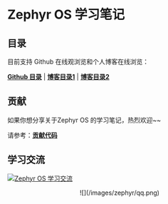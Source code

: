 # Zephyr OS 学习笔记

## 目录
目前支持 Github 在线观浏览和个人博客在线浏览：

[**Github 目录**](SUMMARY.md) | [**博客目录1**](http://iot-fans.xyz/map/zephyr.html) | [**博客目录2**](http://iot-fans.coding.me/map/zephyr.html)

## 贡献
如果你想分享关于Zephyr OS 的学习笔记，热烈欢迎~~

请参考：[**贡献代码**](contribution/main.md)

## 学习交流

<a target="_blank" href="http://shang.qq.com/wpa/qunwpa?idkey=e1d7e615420bd3f43b23ac574614c95c8180ab2a8673eb21b486c32dedaf71f7"><img border="0" src="http://pub.idqqimg.com/wpa/images/group.png" alt="Zephyr OS 学习交流" title="Zephyr OS 学习交流"></a>

<center>![](/images/zephyr/qq.png)</center>